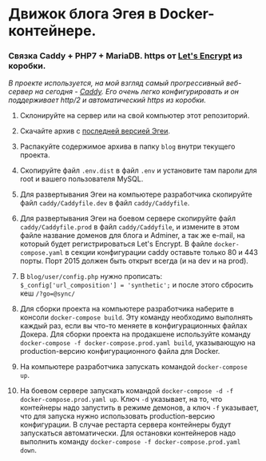 # Движок блога Эгея в Docker-контейнере.
### Связка Caddy + PHP7 + MariaDB. https от [Let's Encrypt](https://letsencrypt.org/) из коробки.

_В проекте используется, на мой взгляд самый прогрессивный веб-сервер на сегодня - [Caddy](https://caddyserver.com/). Его очень легко конфигурировать и он поддерживает http/2 и автоматический https из коробки._

1. Склонируйте на сервер или на свой компьютер этот репозиторий.

2. Скачайте архив с [последней версией Эгеи](http://blogengine.ru/get/).

3. Распакуйте содержимое архива в папку `blog` внутри текущего проекта.

4. Скопируйте файл `.env.dist` в файл `.env` и установите там пароли для root и вашего пользователя MySQL.

5. Для развертывания Эгеи на компьютере разработчика скопируйте файл ``caddy/Caddyfile.dev`` в файл ``caddy/Caddyfile``.

6. Для развертывания Эгеи на боевом сервере скопируйте файл ``caddy/Caddyfile.prod`` в файл ``caddy/Caddyfile``, и измените в этом файле название доменов для блога и Adminer, а так же e-mail, на который будет регистрироваться Let's Encrypt. В файле `docker-compose.yaml` в секции конфигурации caddy оставьте только 80 и 443 порты. Порт 2015 должен быть открыт всегда (и на dev и на prod).

7. В  `blog/user/config.php` нужно прописать: `$_config['url_composition'] = 'synthetic';` и после этого сбросить кеш `/?go=@sync/`

8. Для сборки проекта на компьютере разработчика наберите в консоли `docker-compose build`. Эту команду необходимо выполнять каждый раз, если вы что-то меняете в конфигурационных файлах Докера. Для сборки проекта на продакшене используйте команду ``docker-compose -f docker-compose.prod.yaml build``, указывающую на production-версию конфигурационного файла для Docker.

9. На компьютере разработчика запускать командой `docker-compose up`.

10. На боевом сервере запускать командой `docker-compose -d -f docker-compose.prod.yaml up`. Ключ `-d` указывает, на то, что контейнеры надо запустить в режиме демонов, а ключ `-f` указывает, что для запуска нужно использовать production-версию конфигурации. В случае рестарта сервера контейнеры будут запускаться автоматически. Для остановки контейнеров надо выполнить команду `docker-compose -f docker-compose.prod.yaml down`.
